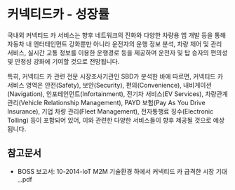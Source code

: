 # 커넥티드카 - 성장률

국내외 커넥티드 카 서비스는 향후 네트워크의 진화와 다양한 차량용 앱 개발 등을 통해 자동차 내 엔터테인먼트 강화뿐만
아니라 운전자의 운행 정보 분석, 차량 제어 및 관리 서비스, 실시간 교통 정보를 이용한 운행경로 등을 제공하며 운전자 및 탑 승자의 편의성 및 안정성 강화에 기여할 것으로 전망됩니다.


특히, 커넥티드 카 관련 전문 시장조사기관인 SBD가 분석한 바에 따르면, 커넥티드 카 서비스 영역은 안전(Safety), 보안(Security), 편의(Convenience), 내비게이션(Navigation), 인포테인먼트(Infortainment), 전기차 서비스(EV Services), 차량관계 관리(Vehicle Relationship Management), PAYD 보험(Pay As
You Drive Insurance), 기업 차량 관리(Fleet Management), 전자통행료 징수(Electronic Tolling) 등이 포함되어 있어, 이와 관련한 다양한 서비스들이 향후 제공될 것으로 예상됩니다.

## 참고문서
- BOSS 보고서: 10-2014-IoT M2M 기술환경 하에서 커넥티드 카 급격한 시장 기대_.pdf
